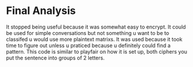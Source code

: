 # Final Analysis

It stopped being useful because it was somewhat easy to encrypt. It could be used for simple conversations but not something u want to be to classifed u would use more plaintext matrixs. 
It was used because it took time to figure out unless u praticed because u definitely could find a pattern.
This code is similar to playfair on how it is set up, both ciphers you put the sentence into groups of 2 letters.
